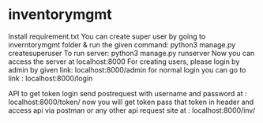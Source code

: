 # inventorymgmt
Install requirement.txt
You can create super user by going to inverntorymgmt folder & run the given command: python3 manage.py createsuperuser
To run server: python3 manage.py runserver
Now you can access the server at localhost:8000
For creating users, please login by admin by given link: localhost:8000/admin
for normal login you can go to link : localhost:8000/login

API
to get token login send postrequest with username and password at : localhost:8000/token/
now you will get token
pass that token in header and access api via postman or any other api request site at : localhost:8000/inv/
